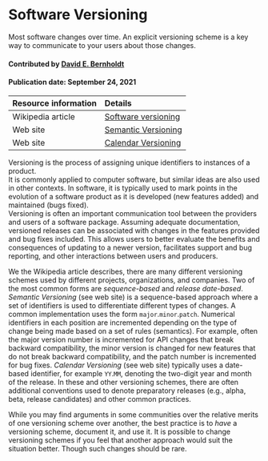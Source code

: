# Software Versioning
<!--deck text start-->
Most software changes over time.  An explicit versioning scheme is a key way to communicate to your users about those changes.
<!--deck text end-->

#### Contributed by [David E. Bernholdt](https://github.com/bernhold)

#### Publication date: September 24, 2021

Resource information | Details
:--- | :--- 
Wikipedia article  | [Software versioning](https://en.wikipedia.org/wiki/Software_versioning)
Web site | [Semantic Versioning](https://semver.org/)
Web site | [Calendar Versioning](https://calver.org/)

Versioning is the process of assigning unique identifiers to instances of a product.  
It is commonly applied to computer software, but similar ideas are also used in other contexts. In software, it is typically used to mark points in the evolution of a software product as it is developed (new features added) and maintained (bugs fixed).  
Versioning is often an important communication tool between the providers and users of a software package. Assuming adequate documentation, versioned releases can be associated with changes in the features provided and bug fixes included. This allows users to better evaluate the benefits and consequences of updating to a newer version, facilitates support and bug reporting, and other interactions between users and producers.

We the Wikipedia article describes, there are many different versioning schemes used by different projects, organizations, and companies. Two of the most common forms are *sequence-based* and *release date-based*. *Semantic Versioning* (see web site) is a sequence-based approach where a set of identifiers is used to differentiate different types of changes. A common implementation uses the form `major`.`minor`.`patch`.  Numerical identifiers in each position are incremented depending on the type of change being made based on a set of rules (semantics). For example, often the major version number is incremented for API changes that break backward compatibility, the minor version is changed for new features that do not break backward compatibility, and the patch number is incremented for bug fixes. *Calendar Versioning* (see web site) typically uses a date-based identifier, for example `YY`.`MM`, denoting the two-digit year and month of the release. In these and other versioning schemes, there are often additional conventions used to denote preparatory releases (e.g., alpha, beta, release candidates) and other common practices.

While you may find arguments in some communities over the relative merits of one versioning scheme over another, the best practice is to *have* a versioning scheme, document it, and use it.  It is possible to change versioning schemes if you feel that another approach would suit the situation better.  Though such changes should be rare.

<!---
Publish: yes
Pinned: no
Topics: documentation, revision control, release and deployment
--->
